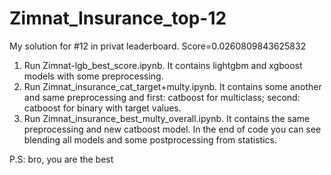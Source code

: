 # Zimnat_Insurance_top-12
My solution for #12 in privat leaderboard. Score=0.0260809843625832


1. Run Zimnat-lgb_best_score.ipynb. It contains lightgbm and xgboost models with some preprocessing.
2. Run Zimnat_insurance_cat_target+multy.ipynb. It contains some another and same preprocessing and first: catboost for multiclass; second: catboost for binary with target values.
3. Run Zimnat_insurance_best_multy_overall.ipynb. It contains the same preprocessing and new catboost model. In the end of code you can see blending all models and some postprocessing from statistics.



P.S: bro, you are the best
